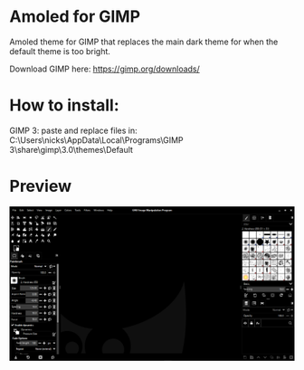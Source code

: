 # Amoled for GIMP
Amoled theme for GIMP that replaces the main dark theme for when the default theme is too bright.

Download GIMP here: https://gimp.org/downloads/

# How to install:

GIMP 3:
paste and replace files in: C:\Users\nicks\AppData\Local\Programs\GIMP 3\share\gimp\3.0\themes\Default

# Preview
![preview](Preview.png)
